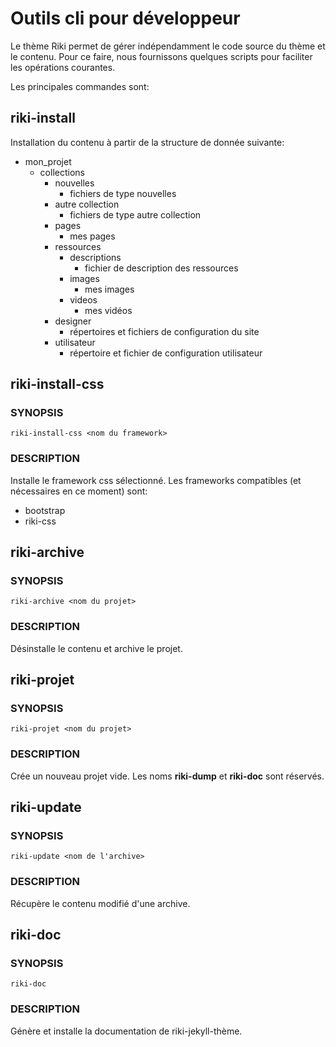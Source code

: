 # Outils cli pour développeur

Le thème Riki permet de gérer indépendamment le code source du thème et le contenu. Pour ce faire, nous fournissons quelques scripts pour faciliter les opérations courantes.

Les principales commandes sont:

## riki-install

Installation du contenu à partir de la structure de donnée suivante:

  - mon_projet
    - collections
      - nouvelles
        - fichiers de type nouvelles
      - autre collection
        - fichiers de type autre collection
      - pages
        - mes pages
      - ressources
        - descriptions
          - fichier de description des ressources
        - images
          - mes images
        - videos
          - mes vidéos
      - designer
        - répertoires et fichiers de configuration du site
      - utilisateur
        - répertoire et fichier de configuration utilisateur

## riki-install-css

### SYNOPSIS

    riki-install-css <nom du framework>

### DESCRIPTION

Installe le framework css sélectionné. Les frameworks compatibles (et nécessaires en ce moment) sont:

  - bootstrap
  - riki-css

## riki-archive

### SYNOPSIS

    riki-archive <nom du projet>

### DESCRIPTION

Désinstalle le contenu et archive le projet.

## riki-projet

### SYNOPSIS

    riki-projet <nom du projet>

### DESCRIPTION

Crée un nouveau projet vide. Les noms **riki-dump** et **riki-doc** sont réservés.

## riki-update

### SYNOPSIS

    riki-update <nom de l'archive>

### DESCRIPTION

Récupère le contenu modifié d'une archive.

## riki-doc

### SYNOPSIS

    riki-doc

### DESCRIPTION

Génère et installe la documentation de riki-jekyll-thème.
